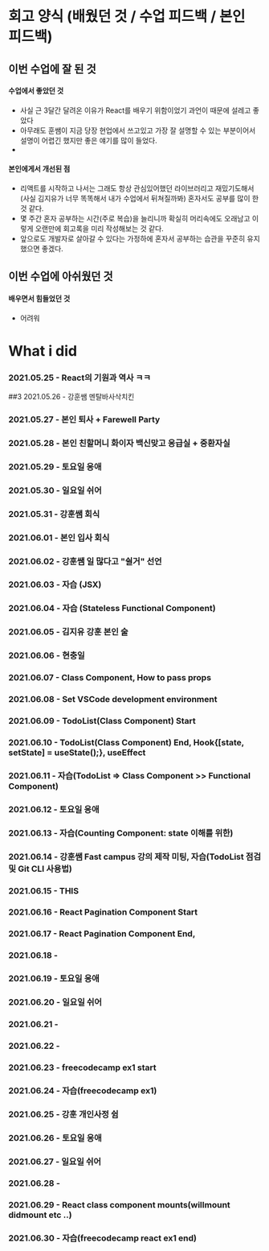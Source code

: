 # 회고 양식 (배웠던 것 / 수업 피드백 / 본인 피드백)

## 이번 수업에 잘 된 것 

#### 수업에서 좋았던 것
- 사실 근 3달간 달려온 이유가 React를 배우기 위함이었기 과언이 때문에 설레고 좋았다
- 아무래도 훈쌤이 지금 당장 현업에서 쓰고있고 가장 잘 설명할 수 있는 부분이어서 설명이 어렵긴 했지만 
  좋은 얘기를 많이 들었다.
- 

#### 본인에게서 개선된 점
- 리액트를 시작하고 나서는 그래도 항상 관심있어했던 라이브러리고 재밌기도해서 (사실 김지유가 너무 똑똑해서 내가 수업에서 뒤쳐질까봐) 혼자서도 공부를 많이 한 것 같다.
- 몇 주간 혼자 공부하는 시간(주로 복습)을 늘리니까 확실히 머리속에도 오래남고 이렇게 오랜만에 회고록을 미리 작성해보는 것 같다.
- 앞으로도 개발자로 살아갈 수 있다는 가정하에 혼자서 공부하는 습관을 꾸준히 유지했으면 좋겠다.

## 이번 수업에 아쉬웠던 것

#### 배우면서 힘들었던 것
- 어려워

# What i did

### 2021.05.25 - React의 기원과 역사 ㅋㅋ
##3 2021.05.26 - 강훈쌤 멘탈바사삭치킨
### 2021.05.27 - 본인 퇴사 + Farewell Party
### 2021.05.28 - 본인 친할머니 화이자 백신맞고 응급실 + 중환자실
### 2021.05.29 - 토요일 응애
### 2021.05.30 - 일요일 쉬어
### 2021.05.31 - 강훈쌤 회식
### 2021.06.01 - 본인 입사 회식
### 2021.06.02 - 강훈쌤 일 많다고 "쉴거" 선언
### 2021.06.03 - 자습 (JSX)
### 2021.06.04 - 자습 (Stateless Functional Component)
### 2021.06.05 - 김지유 강훈 본인 술
### 2021.06.06 - 현충일
### 2021.06.07 - Class Component, How to pass props
### 2021.06.08 - Set VSCode development environment
### 2021.06.09 - TodoList(Class Component) Start
### 2021.06.10 - TodoList(Class Component) End, Hook{[state, setState] = useState();}, useEffect
### 2021.06.11 - 자습(TodoList => Class Component >> Functional Component)
### 2021.06.12 - 토요일 응애
### 2021.06.13 - 자습(Counting Component: state 이해를 위한)
### 2021.06.14 - 강훈쌤 Fast campus 강의 제작 미팅, 자습(TodoList 점검 및 Git CLI 사용법)
### 2021.06.15 - THIS
### 2021.06.16 - React Pagination Component Start 
### 2021.06.17 - React Pagination Component End, <styled-components>
### 2021.06.18 - 
### 2021.06.19 - 토요일 응애
### 2021.06.20 - 일요일 쉬어
### 2021.06.21 - 
### 2021.06.22 - 
### 2021.06.23 - freecodecamp ex1 start
### 2021.06.24 - 자습(freecodecamp ex1)
### 2021.06.25 - 강훈 개인사정 쉼
### 2021.06.26 - 토요일 응애
### 2021.06.27 - 일요일 쉬어
### 2021.06.28 - 
### 2021.06.29 - React class component mounts(willmount didmount etc ..)
### 2021.06.30 - 자습(freecodecamp react ex1 end)
